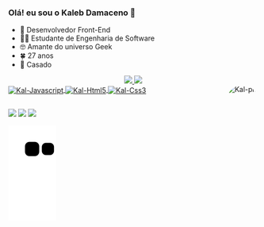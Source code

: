 ### Olá! eu sou o Kaleb Damaceno 🖖

- 🔭 Desenvolvedor Front-End
- 👩‍🎓 Estudante de Engenharia de Software
- 🤓 Amante do universo Geek
- 🍀 27 anos
- 💍 Casado

<div align="center">
  <a href="https://github.com/KaalebCG">
  <img height="180em" src="https://github-readme-stats.vercel.app/api?username=KaalebCG&show_icons=true&theme=dark&include_all_commits=true&count_private=true"/>
  <img height="180em" src="https://github-readme-stats.vercel.app/api/top-langs/?username=KaalebCG&layout=compact&langs_count=7&theme=dark"/>
</div>

  <!--
  <div style="display: inline_block"><br>
  <img align="center" alt="Kal-Java" height="30" width="40" src="https://cdn.jsdelivr.net/gh/devicons/devicon/icons/java/java-original.svg"> 
  -->
  
  <img align="center" alt="Kal-Javascript" height="30" width="40" src="https://cdn.jsdelivr.net/gh/devicons/devicon/icons/javascript/javascript-original.svg" />
  <img align="center" alt="Kal-Html5" height="30" width="40" src="https://cdn.jsdelivr.net/gh/devicons/devicon/icons/html5/html5-original-wordmark.svg" />
  <img align="center" alt="Kal-Css3" height="30" width="40" src="https://cdn.jsdelivr.net/gh/devicons/devicon/icons/css3/css3-original-wordmark.svg" />
 
  <!--
  <img align="center" alt="Kal-Typescript" height="30" width="40" src="https://cdn.jsdelivr.net/gh/devicons/devicon/icons/typescript/typescript-original.svg" />
 -->
  
  <img align="right" alt="Kal-pic" height="150" style="border-radius:50px;" src="https://cdn.discordapp.com/attachments/912207738598215771/979158550096011304/img-kal.png">
</div>
  
  ##
  
  <div>
  <a href="https://www.instagram.com/kaleebcd/" target="_blank"><img src="https://img.shields.io/badge/-Instagram-%23E4405F?style=for-the-badge&logo=instagram&logoColor=white" target="_blank"></a>
  <a href = "mailto:kaleb.damaceno@gmail.com"><img src="https://img.shields.io/badge/Gmail-D14836?style=for-the-badge&logo=gmail&logoColor=white" target="_blank"></a>
  <a href="https://www.linkedin.com/in/kaleb-damaceno/" target="_blank"><img src="https://img.shields.io/badge/-LinkedIn-%230077B5?style=for-the-badge&logo=linkedin&logoColor=white" target="_blank"></a> 
    
    
 ![Snake animation](https://github.com/KaalebCG/KaalebCG/blob/output/github-contribution-grid-snake.svg)
  </div>
   
